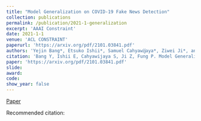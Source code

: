 ```yaml
---
title: "Model Generalization on COVID-19 Fake News Detection"
collection: publications
permalink: /publication/2021-1-generalization
excerpt: 'AAAI Constraint'
date: 2021-1-1
venue: 'ACL CONSTRAINT'
paperurl: 'https://arxiv.org/pdf/2101.03841.pdf'
authors: 'Yejin Bang*, Etsuko Ishii*, Samuel Cahyawĳaya*, Ziwei Ji*, and Pascale Fung'
citation: 'Bang Y, Ishii E, Cahyawijaya S, Ji Z, Fung P. Model Generalization on COVID-19 Fake News Detection. arXiv preprint arXiv:2101.03841. 2021 Jan.'
paper: 'https://arxiv.org/pdf/2101.03841.pdf'
slide:
award:
code: 
show_year: false
---
```

[Paper](https://arxiv.org/pdf/2101.03841.pdf)

Recommended citation: 
